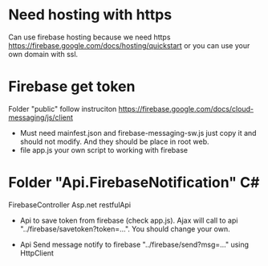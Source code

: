 # Need hosting with https
Can use firebase hosting because we need https https://firebase.google.com/docs/hosting/quickstart or you can use your own domain with ssl.

# Firebase get token
Folder "public" follow instruciton https://firebase.google.com/docs/cloud-messaging/js/client

- Must need mainfest.json and firebase-messaging-sw.js just copy it and should not modify. And they should be place in root web.
- file app.js your own script to working with firebase

# Folder "Api.FirebaseNotification" C#
FirebaseController Asp.net restfulApi

- Api to save token from firebase (check app.js). Ajax will call to api "../firebase/savetoken?token=...". You should change your own.

- Api Send message notify to firebase "../firebase/send?msg=..." using HttpClient 


